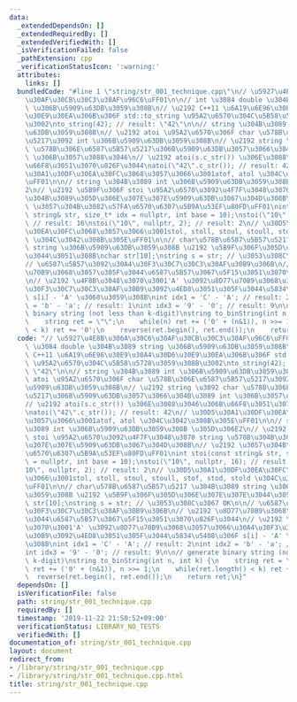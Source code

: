```yaml
---
data:
  _extendedDependsOn: []
  _extendedRequiredBy: []
  _extendedVerifiedWith: []
  _isVerificationFailed: false
  _pathExtension: cpp
  _verificationStatusIcon: ':warning:'
  attributes:
    links: []
  bundledCode: "#line 1 \"string/str_001_technique.cpp\"\n// \u5927\u4E8B\u306A\u30C6\
    \u30AF\u30CB\u30C3\u30AF\u96C6\uFF01\n\n// int \u3084 double \u304B\u3089 string\
    \ \u306B\u5909\u63DB\u3059\u308B\n// \u2192 C++11 \u6A19\u6E96\u30E9\u30A4\u30D6\
    \u30E9\u30EA\u306B\u306F std::to_string \u95A2\u6570\u304C\u5B58\u5728\u3059\u308B\
    \u3002\nto_string(42); // result: \"42\"\n\n// string \u304B\u3089 int \u306B\u5909\
    \u63DB\u3059\u308B\n// \u2192 atoi \u95A2\u6570\u306F char \u578B\u306E\u6587\u5B57\
    \u5217\u3092 int \u306B\u5909\u63DB\u3059\u308B\n// \u2192 string \u3092 char\
    \ \u578B\u306E\u6587\u5B57\u5217\u306B\u5909\u63DB\u3057\u3066\u304B\u3089 int\
    \ \u306B\u3057\u3088\u3046\n// \u2192 atoi(s.c_str()) \u306E\u3088\u3046\u306B\
    \u66F8\u3051\u3070\u826F\u3044\natoi(\"42\".c_str()); // result: 42\n// \u30D5\
    \u30A1\u30DF\u30EA\u30FC\u3068\u3057\u3066\u3001atof, atol \u304C\u3042\u308B\u305E\
    \uFF01\n\n// string \u304B\u3089 int \u306B\u5909\u63DB\u3059\u308B \u305D\u306E\
    2\n// \u2192 \u5B9F\u306F stoi \u95A2\u6570\u3092\u4F7F\u3048\u3070 string \u578B\
    \u304B\u3089\u305D\u306E\u307E\u307E\u5909\u63DB\u3067\u304D\u308B\n// \u2192\
    \ \u3057\u304B\u3082\u57FA\u6570\u6307\u5B9A\u53EF\u80FD\uFF01\nint stoi(const\
    \ string& str, size_t* idx = nullptr, int base = 10);\nstoi(\"10\", nullptr, 16);\
    \ // result: 16\nstoi(\"10\", nullptr, 2); // result: 2\n// \u30D5\u30A1\u30DF\
    \u30EA\u30FC\u3068\u3057\u3066\u3001stol, stoll, stoul, stoull, stof, stod, stold\
    \ \u304C\u3042\u308B\u305E\uFF01\n\n// char\u578B\u6587\u5B57\u5217 \u304B\u3089\
    \ string \u306B\u5909\u63DB\u3059\u308B \u2192 \u5B9F\u306F\u305D\u306E\u307E\u307E\
    \u3044\u3051\u308B\nchar str[10];\nstring s = str; // \u3053\u308C\u3067 OK\n\n\
    // \u6587\u5B57\u3092\u30A4\u30F3\u30C7\u30C3\u30AF\u30B9\u306B\n// \u2192 \u8D77\
    \u70B9\u3068\u3057\u305F\u3044\u6587\u5B57\u3067\u5F15\u3051\u3070\u826F\u3044\
    \n// \u2192 \u4F8B\u3048\u3070\u3001'A' \u3092\u8D77\u70B9\u3068\u3057\u3066\u30A4\
    \u30F3\u30C7\u30C3\u30AF\u30B9\u3092\u4ED8\u3051\u305F\u3044\u5834\u5408\u306F\
    \ s[i] - 'A' \u3068\u3059\u308B\nint idx1 = 'C' - 'A'; // result: 2\nint idx2\
    \ = 'b' - 'a'; // result: 1\nint idx3 = '9' - '0'; // result: 9\n\n// generate\
    \ binary string (not less than k-digit)\nstring to_binString(int n, int k) {\n\
    \    string ret = \"\";\n    while(n) ret += ('0' + (n&1)), n >>= 1;\n    while(ret.length()\
    \ < k) ret += '0';\n    reverse(ret.begin(), ret.end());\n    return ret;\n}\n"
  code: "// \u5927\u4E8B\u306A\u30C6\u30AF\u30CB\u30C3\u30AF\u96C6\uFF01\n\n// int\
    \ \u3084 double \u304B\u3089 string \u306B\u5909\u63DB\u3059\u308B\n// \u2192\
    \ C++11 \u6A19\u6E96\u30E9\u30A4\u30D6\u30E9\u30EA\u306B\u306F std::to_string\
    \ \u95A2\u6570\u304C\u5B58\u5728\u3059\u308B\u3002\nto_string(42); // result:\
    \ \"42\"\n\n// string \u304B\u3089 int \u306B\u5909\u63DB\u3059\u308B\n// \u2192\
    \ atoi \u95A2\u6570\u306F char \u578B\u306E\u6587\u5B57\u5217\u3092 int \u306B\
    \u5909\u63DB\u3059\u308B\n// \u2192 string \u3092 char \u578B\u306E\u6587\u5B57\
    \u5217\u306B\u5909\u63DB\u3057\u3066\u304B\u3089 int \u306B\u3057\u3088\u3046\n\
    // \u2192 atoi(s.c_str()) \u306E\u3088\u3046\u306B\u66F8\u3051\u3070\u826F\u3044\
    \natoi(\"42\".c_str()); // result: 42\n// \u30D5\u30A1\u30DF\u30EA\u30FC\u3068\
    \u3057\u3066\u3001atof, atol \u304C\u3042\u308B\u305E\uFF01\n\n// string \u304B\
    \u3089 int \u306B\u5909\u63DB\u3059\u308B \u305D\u306E2\n// \u2192 \u5B9F\u306F\
    \ stoi \u95A2\u6570\u3092\u4F7F\u3048\u3070 string \u578B\u304B\u3089\u305D\u306E\
    \u307E\u307E\u5909\u63DB\u3067\u304D\u308B\n// \u2192 \u3057\u304B\u3082\u57FA\
    \u6570\u6307\u5B9A\u53EF\u80FD\uFF01\nint stoi(const string& str, size_t* idx\
    \ = nullptr, int base = 10);\nstoi(\"10\", nullptr, 16); // result: 16\nstoi(\"\
    10\", nullptr, 2); // result: 2\n// \u30D5\u30A1\u30DF\u30EA\u30FC\u3068\u3057\
    \u3066\u3001stol, stoll, stoul, stoull, stof, stod, stold \u304C\u3042\u308B\u305E\
    \uFF01\n\n// char\u578B\u6587\u5B57\u5217 \u304B\u3089 string \u306B\u5909\u63DB\
    \u3059\u308B \u2192 \u5B9F\u306F\u305D\u306E\u307E\u307E\u3044\u3051\u308B\nchar\
    \ str[10];\nstring s = str; // \u3053\u308C\u3067 OK\n\n// \u6587\u5B57\u3092\u30A4\
    \u30F3\u30C7\u30C3\u30AF\u30B9\u306B\n// \u2192 \u8D77\u70B9\u3068\u3057\u305F\
    \u3044\u6587\u5B57\u3067\u5F15\u3051\u3070\u826F\u3044\n// \u2192 \u4F8B\u3048\
    \u3070\u3001'A' \u3092\u8D77\u70B9\u3068\u3057\u3066\u30A4\u30F3\u30C7\u30C3\u30AF\
    \u30B9\u3092\u4ED8\u3051\u305F\u3044\u5834\u5408\u306F s[i] - 'A' \u3068\u3059\
    \u308B\nint idx1 = 'C' - 'A'; // result: 2\nint idx2 = 'b' - 'a'; // result: 1\n\
    int idx3 = '9' - '0'; // result: 9\n\n// generate binary string (not less than\
    \ k-digit)\nstring to_binString(int n, int k) {\n    string ret = \"\";\n    while(n)\
    \ ret += ('0' + (n&1)), n >>= 1;\n    while(ret.length() < k) ret += '0';\n  \
    \  reverse(ret.begin(), ret.end());\n    return ret;\n}"
  dependsOn: []
  isVerificationFile: false
  path: string/str_001_technique.cpp
  requiredBy: []
  timestamp: '2019-11-22 21:50:52+09:00'
  verificationStatus: LIBRARY_NO_TESTS
  verifiedWith: []
documentation_of: string/str_001_technique.cpp
layout: document
redirect_from:
- /library/string/str_001_technique.cpp
- /library/string/str_001_technique.cpp.html
title: string/str_001_technique.cpp
---
```


